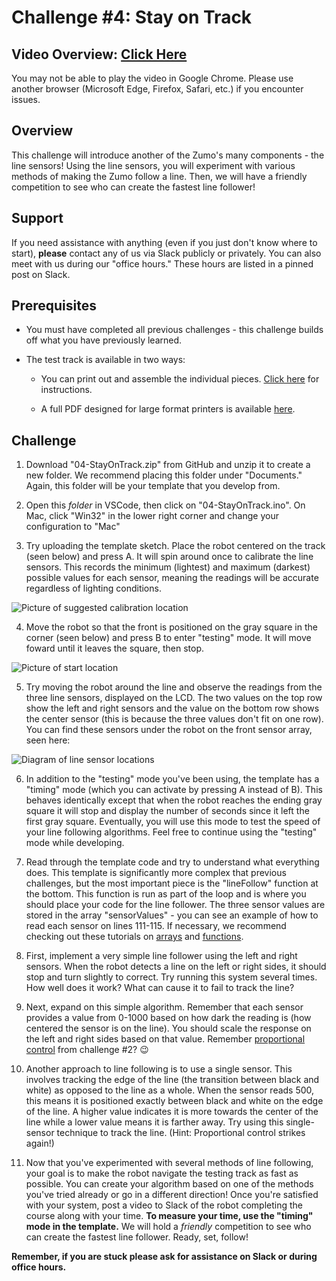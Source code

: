 # Challenge #4: Stay on Track

## Video Overview: [Click Here](https://drive.google.com/file/d/1QB5DItAjAyKC4624yk5-UHz8wdr-mxJM/view?usp=sharing)

You may not be able to play the video in Google Chrome. Please use another browser (Microsoft Edge, Firefox, Safari, etc.) if you encounter issues.

## Overview

This challenge will introduce another of the Zumo's many components - the line sensors! Using the line sensors, you will experiment with various methods of making the Zumo follow a line. Then, we will have a friendly competition to see who can create the fastest line follower!

## Support

If you need assistance with anything (even if you just don't know where to start), **please** contact any of us via Slack publicly or privately. You can also meet with us during our "office hours." These hours are listed in a pinned post on Slack.

## Prerequisites

* You must have completed all previous challenges - this challenge builds off what you have previously learned.

* The test track is available in two ways:

  * You can print out and assemble the individual pieces. [Click here](TrackSetup.md) for instructions.

  * A full PDF designed for large format printers is available [here](https://raw.githubusercontent.com/Mechanical-Advantage/Training2020/master/resources/04-new-design.pdf).

## Challenge

1. Download "04-StayOnTrack.zip" from GitHub and unzip it to create a new folder. We recommend placing this folder under "Documents." Again, this folder will be your template that you develop from.

2. Open this *folder* in VSCode, then click on "04-StayOnTrack.ino". On Mac, click "Win32" in the lower right corner and change your configuration to "Mac"

3. Try uploading the template sketch. Place the robot centered on the track (seen below) and press A. It will spin around once to calibrate the line sensors. This records the minimum (lightest) and maximum (darkest) possible values for each sensor, meaning the readings will be accurate regardless of lighting conditions.

![Picture of suggested calibration location](https://raw.githubusercontent.com/Mechanical-Advantage/Training2020/master/resources/04-calibrationpos.jpg)

4. Move the robot so that the front is positioned on the gray square in the corner (seen below) and press B to enter "testing" mode. It will move foward until it leaves the square, then stop.

![Picture of start location](https://raw.githubusercontent.com/Mechanical-Advantage/Training2020/master/resources/04-startpos.jpg)

5. Try moving the robot around the line and observe the readings from the three line sensors, displayed on the LCD. The two values on the top row show the left and right sensors and the value on the bottom row shows the center sensor (this is because the three values don't fit on one row). You can find these sensors under the robot on the front sensor array, seen here:

![Diagram of line sensor locations](https://raw.githubusercontent.com/Mechanical-Advantage/Training2020/master/resources/04-sensors.jpg)

6. In addition to the "testing" mode you've been using, the template has a "timing" mode (which you can activate by pressing A instead of B). This behaves identically except that when the robot reaches the ending gray square it will stop and display the number of seconds since it left the first gray square. Eventually, you will use this mode to test the speed of your line following algorithms. Feel free to continue using the "testing" mode while developing.

5. Read through the template code and try to understand what everything does. This template is significantly more complex that previous challenges, but the most important piece is the "lineFollow" function at the bottom. This function is run as part of the loop and is where you should place your code for the line follower. The three sensor values are stored in the array "sensorValues" - you can see an example of how to read each sensor on lines 111-115. If necessary, we recommend checking out these tutorials on [arrays](https://www.learn-c.org/en/Arrays) and [functions](https://www.learn-c.org/en/Functions).

5. First, implement a very simple line follower using the left and right sensors. When the robot detects a line on the left or right sides, it should stop and turn slightly to correct. Try running this system several times. How well does it work? What can cause it to fail to track the line?

6. Next, expand on this simple algorithm. Remember that each sensor provides a value from 0-1000 based on how dark the reading is (how centered the sensor is on the line). You should scale the response on the left and right sides based on that value. Remember [proportional control](../02-PrecisionPlease/PostChallenge.md#approach-4-proportional-control-low-gain) from challenge #2? :wink:

7. Another approach to line following is to use a single sensor. This involves tracking the edge of the line (the transition between black and white) as opposed to the line as a whole. When the sensor reads 500, this means it is positioned exactly between black and white on the edge of the line. A higher value indicates it is more towards the center of the line while a lower value means it is farther away. Try using this single-sensor technique to track the line. (Hint: Proportional control strikes again!)

8. Now that you've experimented with several methods of line following, your goal is to make the robot navigate the testing track as fast as possible. You can create your algorithm based on one of the methods you've tried already or go in a different direction! Once you're satisfied with your system, post a video to Slack of the robot completing the course along with your time. **To measure your time, use the "timing" mode in the template.** We will hold a *friendly* competition to see who can create the fastest line follower. Ready, set, follow!

**Remember, if you are stuck please ask for assistance on Slack or during office hours.**
